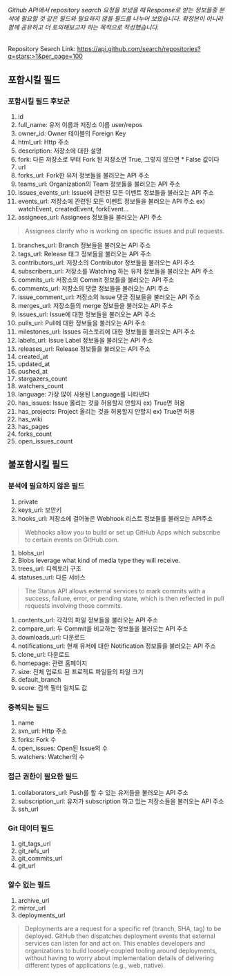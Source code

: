 ###### Github API에서 repository search 요청을 보냈을 때 Response로 받는 정보들중 분석에 필요할 것 같은 필드와 필요하지 않을 필드를 나누어 보았습니다. 확정본이 아니라 함께 공유하고 더 토의해보고자 하는 목적으로 작성했습니다.

Repository Search Link: https://api.github.com/search/repositories?q=stars:>1&per_page=100


## 포함시킬 필드

### 포함시킬 필드 후보군
1. id
1. full_name: 유저 이름과 저장소 이름 user/repos
1. owner_id: Owner 테이블의 Foreign Key
1. html_url: Http 주소
1. description: 저장소에 대한 설명
1. fork: 다른 저장소로 부터 Fork 된 저장소면 True, 그렇지 않으면 * False 값이다
1. url
1. forks_url: Fork한 유저 정보들을 불러오는 API 주소
1. teams_url: Organization의 Team 정보들을 불러오는 API 주소
1. issues_events_url: Issue에 관련된 모든 이벤트 정보들을 불러오는 API 주소
1. events_url: 저장소에 관련된 모든 이벤트 정보들을 불러오는 API 주소 ex) watchEvent, createdEvent, forkEvent…
1. assignees_url: Assignees 정보들을 불러오는 API 주소
  > Assignees clarify who is working on specific issues and pull requests.
1. branches_url: Branch 정보들을 불러오는 API 주소
1. tags_url: Release 태그 정보들을 불러오는 API 주소
1. contributors_url: 저장소의 Contributor 정보들을 불러오는 API 주소
1. subscribers_url: 저장소를 Watching 하는 유저 정보들을 불러오는 API 주소
1. commits_url: 저장소의 Commit 정보들을 불러오는 API 주소
1. comments_url: 저장소의 댓글 정보들을 볼러오는 API 주소
1. issue_comment_url: 저장소의 Issue 댓글 정보들을 불러오는 API 주소
1. merges_url: 저장소들의 merge 정보들을 불러오는 API 주소
1. issues_url: Issue에 대한 정보들을 불러오는 API 주소
1. pulls_url: Pull에 대한 정보들을 불러오는 API 주소
1. milestones_url: Issues 히스토리에 대한 정보들을 불러오는 API 주소
1. labels_url: Issue Label 정보들을 불러오는 API 주소
1. releases_url: Release 정보들을 불러오는 API 주소
1. created_at
1. updated_at
1. pushed_at
1. stargazers_count
1. watchers_count
1. language: 가장 많이 사용된 Language를 나타낸다
1. has_issues: Issue 올리는 것을 허용할지 안할지 ex) True면 허용
1. has_projects: Project 올리는 것을 허용할지 안할지 ex) True면 허용
1. has_wiki
1. has_pages
1. forks_count
1. open_issues_count

## 불포함시킬 필드

### 분석에 필요하지 않은 필드
1. private
1. keys_url: 보안키
1. hooks_url: 저장소에 걸어놓은 Webhook 리스트 정보들를 불러오는 API주소
  > Webhooks allow you to build or set up GitHub Apps which subscribe to certain events on GitHub.com.
1. blobs_url
1. Blobs leverage what kind of media type they will receive.
1. trees_url: 디렉토리 구조
1. statuses_url: 다른 서비스 
  > The Status API allows external services to mark commits with a success, failure, error, or pending state, which is then reflected in pull requests involving those commits.
1. contents_url: 각각의 파일 정보들을 불러오는 API 주소
1. compare_url: 두 Commit을 비교하는 정보들을 불러오는 API 주소
1. downloads_url: 다운로드
1. notifications_url: 현재 유저에 대한 Notification 정보들을 불러오는 API 주소
1. clone_url: 다운로드
1. homepage: 관련 홈페이지
1. size: 전체 업로드 된 프로젝트 파일들의 파일 크기
1. default_branch
1. score: 검색 필터 일치도 값

### 중복되는 필드
1. name
1. svn_url: Http 주소
1. forks: Fork 수
1. open_issues: Open된 Issue의 수
1. watchers: Watcher의 수

### 접근 권한이 필요한 필드
1. collaborators_url: Push를 할 수 있는 유저들을 불러오는 API 주소
1. subscription_url: 유저가 subscription 하고 있는 저장소들을 불러오는 API 주소
1. ssh_url

### Git 데이터 필드
1. git_tags_url
1. git_refs_url
1. git_commits_url
1. git_url

### 알수 없는 필드
1. archive_url
1. mirror_url
1. deployments_url
  > Deployments are a request for a specific ref (branch, SHA, tag) to be deployed. GitHub then dispatches deployment events that external services can listen for and act on. This enables developers and organizations to build loosely-coupled tooling around deployments, without having to worry about implementation details of delivering different types of applications (e.g., web, native).
